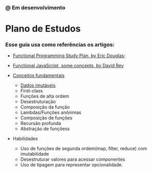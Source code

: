 ### @ Em desenvolvimento 
# Plano de Estudos

### Esse guia usa como referências os artigos: 
- [Functional Programming Study Plan, by Eric Douglas](https://ericdouglas.github.io/2016/12/04/functional-programming-study-plan/); 
- [Functional JavaScript, some concepts, by David Rey](https://dreyacosta.com/functional-javascript/)

- [Conceitos fundamentais](https://github.com/janis-js/functional-programming/blob/master/archives/conceito.md)
    - [Dados imutáveis](https://github.com/janis-js/functional-programming/blob/master/archives/imutabilidade.md)
    - First-class
    - Funções de alta ordem
    - Desestruturação
    - Composição da função
    - Lambdas/Funções anônimas
    - Composição de funções
    - Recursão profunda
    - Abstração de funçõess

- Habilidades
    - Uso de funções de segunda ordem(map, filter, reduce) com imutabilidade
    - Desestruturar valores para acessar componentes
    - Uso de tipagem para representar opcionalidade.
